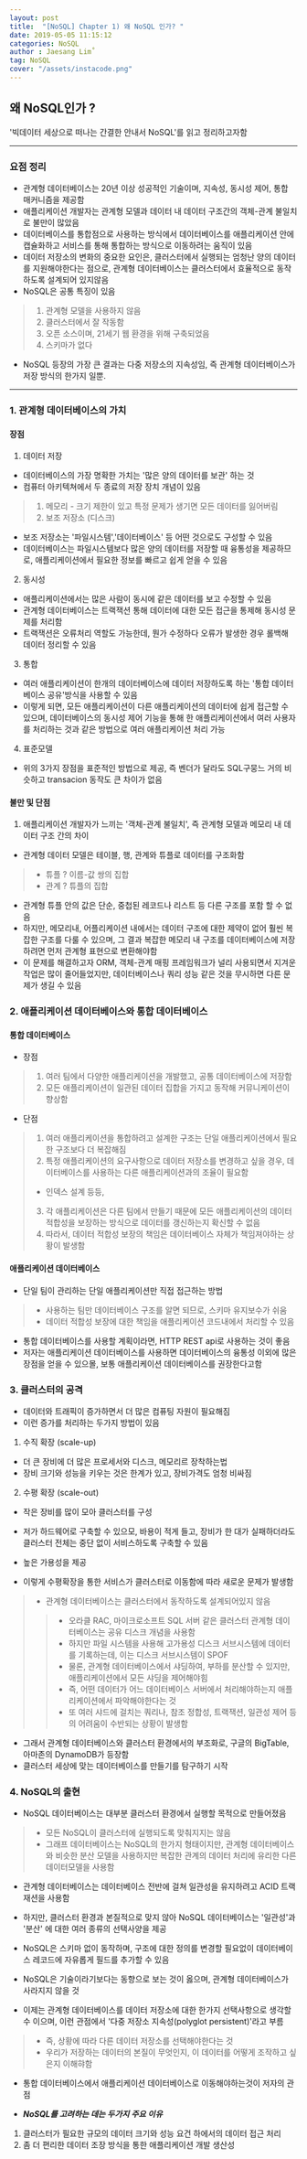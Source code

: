 ```yaml
---
layout: post
title:  "[NoSQL] Chapter 1) 왜 NoSQL 인가? "
date: 2019-05-05 11:15:12
categories: NoSQL 
author : Jaesang Lim˚
tag: NoSQL
cover: "/assets/instacode.png"
---
```


## 왜 NoSQL인가 ?

'빅데이터 세상으로 떠나는 간결한 안내서 NoSQL'를 읽고 정리하고자함

---

### 요점 정리
- 관계형 데이터베이스는 20년 이상 성공적인 기술이며, 지속성, 동시성 제어, 통합 매커니즘을 제공함
- 애플리케이션 개발자는 관계형 모델과 데이터 내 데이터 구조간의 객체-관계 불일치로 불만이 많았음
- 데이터베이스를 통합점으로 사용하는 방식에서 데이터베이스를 애플리케이션 안에 캡슐화하고 서비스를 통해 통합하는 방식으로 이동하려는 움직이 있음
- 데이터 저장소의 변화의 중요한 요인은, 클러스터에서 실행되는 엄청난 양의 데이터를 지원해야한다는 점으로, 관계형 데이터베이스는 클러스터에서 효율적으로 동작하도록 설계되어 있지않음
- NoSQL은 공통 특징이 있음
> 1. 관계형 모델을 사용하지 않음
> 2. 클러스터에서 잘 작동함
> 3. 오픈 소스이며, 21세기 웹 환경을 위해 구축되었음
> 4. 스키마가 없다
- NoSQL 등장의 가장 큰 결과는 다중 저장소의 지속성임, 즉 관계형 데이터베이스가 저장 방식의 한가지 일뿐.

---

### 1. 관계형 데이터베이스의 가치

#### 장점

1. 데이터 저장
- 데이터베이스의 가장 명확한 가치는 '많은 양의 데이터를 보관' 하는 것
- 컴퓨터 아키텍쳐에서 두 종료의 저장 장치 개념이 있음
> 1. 메모리 - 크기 제한이 있고 특정 문제가 생기면 모든 데이터를 잃어버림
> 2. 보조 저장소 (디스크)
- 보조 저장소는 '파일시스템','데이터베이스' 등 어떤 것으로도 구성할 수 있음
- 데이터베이스는 파일시스템보다 많은 양의 데이터를 저장할 때 융통성을 제공하므로, 애플리케이션에서 필요한 정보를 빠르고 쉽게 얻을 수 있음

2. 동시성
- 애플리케이션에서는 많은 사람이 동시에 같은 데이터를 보고 수정할 수 있음
- 관계형 데이터베이스는 트랙잭션 통해 데이터에 대한 모든 접근을 통제해 동시성 문제를 처리함
- 트랙잭션은 오류처리 역할도 가능한데, 뭔가 수정하다 오류가 발생한 경우 롤백해 데이터 정리할 수 있음

3. 통합
- 여러 애플리케이션이 한개의 데이터베이스에 데이터 저장하도록 하는 '통합 데이터베이스 공유'방식을 사용할 수 있음
- 이렇게 되면, 모든 애플리케이션이 다른 애플리케이션의 데이터에 쉽게 접근할 수 있으며, 데이터베이스의 동시성 제어 기능을 통해 한 애플리케이션에서 여러 사용자를 처리하는 것과 같은 방법으로 여러 애플리케이션 처리 가능

4. 표준모델 
- 위의 3가지 장점을 표준적인 방법으로 제공, 즉 벤더가 달라도 SQL구뭉느 거의 비슷하고 transacion 동작도 큰 차이가 없음

#### 불만 및 단점

1. 애플리케이션 개발자가 느끼는 '객체-관계 불일치', 즉 관계형 모델과 메모리 내 데이터 구조 간의 차이
- 관계형 데이터 모델은 테이블, 행, 관계와 튜플로 데이터를 구조화함
> - 튜플 ? 이름-값 쌍의 집합
> - 관계 ? 튜플의 집합
- 관계형 튜플 안의 값은 단순, 중첩된 레코드나 리스트 등 다른 구조를 포함 할 수 없음
- 하지만, 메모리내, 어플리케이션 내에서는 데이터 구조에 대한 제약이 없어 훨씬 복잡한 구조를 다룰 수 있으며, 그 결과 복잡한 메모리 내 구조를 데이터베이스에 저장 하려면 먼저 관계형 표현으로 변환해야함
- 이 문제를 해결하고자 ORM, 객체-관계 매핑 프레임워크가 널리 사용되면서 지겨운 작업은 많이 줄어들었지만, 데이터베이스나 쿼리 성능 같은 것을 무시하면 다른 문제가 생길 수 있음

### 2. 애플리케이션 데이터베이스와 통합 데이터베이스

#### 통합 데이터베이스

- 장점
> 1. 여러 팀에서 다양한 애플리케이션을 개발했고, 공통 데이터베이스에 저장함
> 2. 모든 애플리케이션이 일관된 데이터 집합을 가지고 동작해 커뮤니케이션이 향상함

- 단점
> 1. 여러 애플리케이션을 통합하려고 설계한 구조는 단일 애플리케이션에서 필요한 구조보다 더 복잡해짐
> 2. 특정 애플리케이션의 요구사항으로 데이터 저장소를 변경하고 싶을 경우, 데이터베이스를 사용하는 다른 애플리케이션과의 조율이 필요함
  > - 인덱스 설계 등등, 
> 3. 각 애플리케이션은 다른 팀에서 만들기 때문에 모든 애플리케이션의 데이터 적합성을 보장하는 방식으로 데이터를 갱신하는지 확신할 수 없음
> 4. 따라서, 데이터 적합성 보장의 책임은 데이터베이스 자체가 책임져야하는 상황이 발생함

#### 애플리케이션 데이터베이스

- 단일 팀이 관리하는 단일 애플리케이션만 직접 접근하는 방법
> - 사용하는 팀만 데이터베이스 구조를 알면 되므로, 스키마 유지보수가 쉬움
> - 데이터 적합성 보장에 대한 책임을 애플리케이션 코드내에서 처리할 수 있음

- 통합 데이터베이스를 사용할 계획이라면, HTTP REST api로 사용하는 것이 좋음
- 저자는 애플리케이션 데이터베이스를 사용하면 데이터베이스의 융통성 이외에 많은 장점을 얻을 수 있으몰, 보통 애플리케이션 데이터베이스를 권장한다고함

### 3. 클러스터의 공격
- 데이터와 트래픽이 증가하면서 더 많은 컴퓨팅 자원이 필요해짐
- 이런 증가를 처리하는 두가지 방법이 있음

1. 수직 확장 (scale-up)
- 더 큰 장비에 더 많은 프로세서와 디스크, 메모리르 장착하는법
- 장비 크기와 성능을 키우는 것은 한계가 있고, 장비가격도 엄청 비싸짐

2. 수평 확장 (scale-out)
- 작은 장비를 많이 모아 클러스터를 구성
- 저가 하드웨어로 구축할 수 있으모, 바용이 적게 들고, 장비가 한 대가 실패하더라도 클러스터 전체는 중단 없이 서비스하도록 구축할 수 있음 
- 높은 가용성을 제공 

- 이렇게 수평확장을 통한 서비스가 클러스터로 이동함에 따라 새로운 문제가 발생함
> - 관계형 데이터베이스는 클러스터에서 동작하도록 설계되어있지 않음
> > - 오라클 RAC, 마이크로소프트 SQL 서버 같은 클러스터 관계형 데이터베이스는 공유 디스크 개념을 사용함
> > - 하지만 파일 시스템을 사용해 고가용성 디스크 서브시스템에 데이터를 기록하는데, 이는 디스크 서브시스템이 SPOF
> > - 물론, 관계형 데이터베이스에서 샤딩하여, 부하를 분산할 수 있지만, 애플리케이션에서 모든 샤딩을 제어해야힘
> > - 즉, 어떤 데이터가 어느 데이터베이스 서버에서 처리해야하는지 애플리케이션에서 파악해야한다는 것
> > - 또 여러 샤드에 걸치는 쿼리나, 참조 정합성, 트랙잭션, 일관성 제어 등의 어려움이 수반되는 상황이 발생함

- 그래서 관계형 데이터베이스와 클러스터 환경에서의 부조화로, 구글의 BigTable, 아마존의 DynamoDB가 등장함
- 클러스터 세상에 맞는 데이터베이스를 만들기를 탐구하기 시작

### 4. NoSQL의 출현

- NoSQL 데이터베이스는 대부분 클러스터 환경에서 실행할 목적으로 만들어졌음
> - 모든 NoSQL이 클러스터에 실행되도록 맞춰지지는 않음
> - 그래프 데이터베이스는 NoSQL의 한가지 형태이지만, 관계형 데이터베이스와 비슷한 분산 모델을 사용하지만 복잡한 관계의 데이터 처리에 유리한 다른 데이터모델을 사용함

- 관계형 데이터베이스는 데이터베이스 전반에 걸쳐 일관성을 유지하려고 ACID 트랙재션을 사용함
- 하지만, 클러스터 환경과 본질적으로 맞지 않아 NoSQL 데이터베이스는 '일관성'과 '분산' 에 대한 여러 종류의 선택사양을 제공

- NoSQL은 스키마 없이 동작하며, 구조에 대한 정의를 변경할 필요없이 데이터베이스 레코드에 자유롭게 필드를 추가할 수 있음
- NoSQL은 기술이라기보다는 동향으로 보는 것이 옳으며, 관계형 데이터베이스가 사라지지 않을 것
- 이제는 관계형 데이터베이스를 데이터 저장소에 대한 한가지 선택사항으로 생각할 수 이으며, 이런 관점에서 '다중 저장소 지속성(polyglot persistent)'라고 부름
> - 즉, 상황에 따라 다른 데이터 저장소를 선택해야한다는 것
> - 우리가 저장하는 데이터의 본질이 무엇인지, 이 데이터를 어떻게 조작하고 싶은지 이해햐함
- 통합 데이터베이스에서 애플리케이션 데이터베이스로 이동해야하는것이 저자의 관점

- ***NoSQL를 고려하는 데는 두가지 주요 이유***
1. 클러스터가 필요한 규모의 데이터 크기와 성능 요건 하에서의 데이터 접근 처리
2. 좀 더 편리한 데이터 조장 방식을 통한 애플리케이션 개발 생산성
